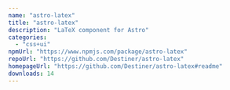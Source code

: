 ```yaml
---
name: "astro-latex"
title: "astro-latex"
description: "LaTeX component for Astro"
categories:
  - "css+ui"
npmUrl: "https://www.npmjs.com/package/astro-latex"
repoUrl: "https://github.com/Destiner/astro-latex"
homepageUrl: "https://github.com/Destiner/astro-latex#readme"
downloads: 14
---
```

